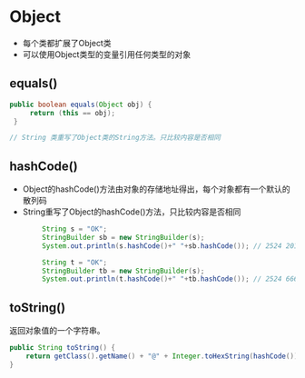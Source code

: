 # Object

- 每个类都扩展了Object类
- 可以使用Object类型的变量引用任何类型的对象

## equals()

```java
public boolean equals(Object obj) {
     return (this == obj);
 }

// String 类重写了Object类的String方法。只比较内容是否相同
```

## hashCode()

- Object的hashCode()方法由对象的存储地址得出，每个对象都有一个默认的散列码
- String重写了Object的hashCode()方法，只比较内容是否相同

```java
		String s = "OK";
		StringBuilder sb = new StringBuilder(s);
		System.out.println(s.hashCode()+" "+sb.hashCode()); // 2524 2016447921

		String t = "OK";
		StringBuilder tb = new StringBuilder(s);
		System.out.println(t.hashCode()+" "+tb.hashCode()); // 2524 666988784
```

## toString()

返回对象值的一个字符串。

```java
public String toString() {
    return getClass().getName() + "@" + Integer.toHexString(hashCode());
}
```

